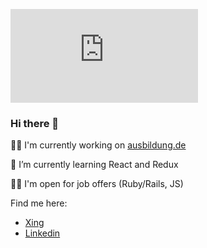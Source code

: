 ![test](https://s.tauert.de/matomo.php?idsite=15&amp;rec=1)

### Hi there 👋
👨‍💻 I'm currently working on [ausbildung.de](https://www.ausbildung.de/)

📗 I’m currently learning React and Redux

🙋‍♂ I'm open for job offers (Ruby/Rails, JS)

Find me here:
* [Xing](https://www.xing.com/profile/Julian_Tauert)
* [Linkedin](https://www.linkedin.com/in/julian-tauert-466b161b7/)


<!--
<a rel="me" href="https://ruhr.social/@rsx">Mastodon</a>

**jlntrt/jlntrt** is a ✨ _special_ ✨ repository because its `README.md` (this file) appears on your GitHub profile.

Here are some ideas to get you started:

- 🔭 I’m currently working on ...
- 🌱 I’m currently learning ...
- 👯 I’m looking to collaborate on ...
- 🤔 I’m looking for help with ...
- 💬 Ask me about ...
- 📫 How to reach me: ...
- 😄 Pronouns: ...
- ⚡ Fun fact: ...
-->
